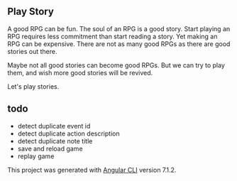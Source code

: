 ## Play Story

A good RPG can be fun. The soul of an RPG is a good story. Start playing an RPG requires less commitment than start reading a story. Yet making an RPG can be expensive. There are not as many good RPGs as there are good stories out there. 

Maybe not all good stories can become good RPGs. But we can try to play them, and wish more good stories will be revived.

Let's play stories.


## todo
- detect duplicate event id
- detect duplicate action description
- detect duplicate note title
- save and reload game
- replay game

This project was generated with [Angular CLI](https://github.com/angular/angular-cli) version 7.1.2.
